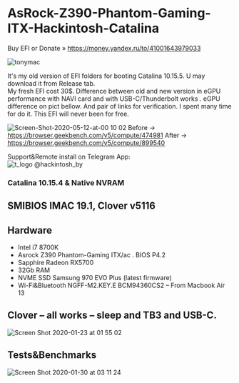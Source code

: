 # AsRock-Z390-Phantom-Gaming-ITX-Hackintosh-Catalina

Buy EFI or Donate » https://money.yandex.ru/to/41001643979033

![tonymac](https://user-images.githubusercontent.com/6239630/73441762-8d9eb300-4364-11ea-8566-80372069032c.jpg)

It's my old version of EFI folders for booting Catalina 10.15.5. U may download it from Release tab.<br> My fresh EFI cost 30$. Difference between old and new version in eGPU performance with NAVI card and with USB-C/Thunderbolt works . eGPU difference on pict bellow. And pair of links for verification. I spent many time for do it. This EFI will never been for free.

![Screen-Shot-2020-05-12-at-00 10 02](https://user-images.githubusercontent.com/65073658/81612740-fb3b9000-93e5-11ea-9f94-2aaa1c303b4b.jpg)
Before → https://browser.geekbench.com/v5/compute/474981
After → https://browser.geekbench.com/v5/compute/899540



Support&Remote install on Telegram App:<br> 
![t_logo](https://user-images.githubusercontent.com/6239630/73442546-179b4b80-4366-11ea-9a1e-1e96102aa86c.png) @hackintosh_by 

<h3>Catalina 10.15.4 &  Native NVRAM</h3>
<h2>SMIBIOS IMAC 19.1, Clover v5116</h2>
<h2>Hardware</h2>
<ul>
<li>Intel i7 8700K</li>
<li>Asrock Z390 Phantom-Gaming ITX/ac . BIOS P4.2</li>
<li>Sapphire Radeon RX5700</li>
<li>32Gb RAM</li>
<li>NVME SSD Samsung 970 EVO Plus (latest firmware)</li>
<li>Wi-Fi&Bluetooth NGFF-M2.KEY.E BCM94360CS2 – From Macbook Air 13</li>
</ul>

<h2>Clover – all works – sleep and TB3 and USB-C.</h2>


![Screen Shot 2020-01-23 at 01 55 02](https://user-images.githubusercontent.com/6239630/73441672-6811a980-4364-11ea-9a9d-8fa5576e271b.png)


<h2>Tests&Benchmarks</h2>

![Screen Shot 2020-01-30 at 03 11 24](https://user-images.githubusercontent.com/6239630/73441975-01d95680-4365-11ea-85fb-dfe8fc4ab023.png)

